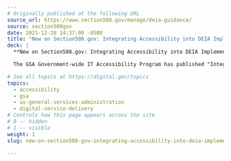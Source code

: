 ```yaml
---
# Originally published at the following URL
source_url: https://www.section508.gov/manage/deia-guidance/
source: section508gov
date: 2021-12-20 14:37:00 -0500
title: "New on Section508.gov: Integrating Accessibility into DEIA Implementation Plans"
deck: |
  **New on Section508.gov: Integrating Accessibility into DEIA Implementation Plans** &mdash; Accessibility, the “A” in DEIA, is a foundation on which the federal workforce must build diversity, equity and inclusion for people with disabilities. Without accessibility, we cannot truly achieve the others.

  The GSA Government-wide IT Accessibility Program has published "Integrating Accessibility into Agency Diversity, Equity, Inclusion and Accessibility (DEIA) Implementation Plans," a guide designed to support the Accessibility roadmap outlined in the Government-wide Strategic Plan to Advance Diversity, Equity, Inclusion, and Accessibility in the Federal Workforce.  The guidance contained in this article is a preliminary step before offering broader updates to guidance and best practices materials to meet this objective.

# See all topics at https://digital.gov/topics
topics:
  - accessibility
  - gsa
  - us-general-services-administration
  - digital-service-delivery
# Controls how this page appears across the site
# 0 -- hidden
# 1 -- visible
weight: 1
slug: new-on-section508-gov-integrating-accessibility-into-deia-implementation-plans

---
```

